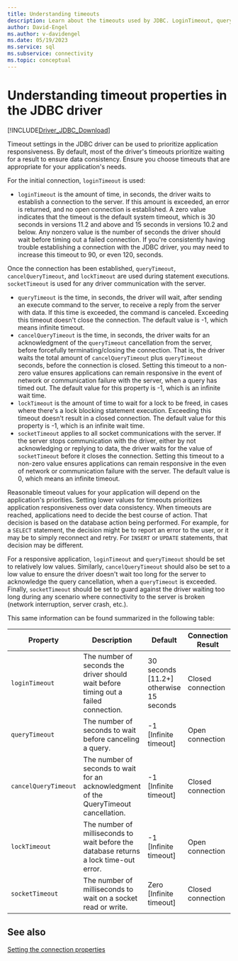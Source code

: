 ```yaml
---
title: Understanding timeouts
description: Learn about the timeouts used by JDBC. LoginTimeout, queryTimeout, cancelQueryTimeout, and socketTimeout can be used to ensure application responsiveness.
author: David-Engel
ms.author: v-davidengel
ms.date: 05/19/2023
ms.service: sql
ms.subservice: connectivity
ms.topic: conceptual
---
```


# Understanding timeout properties in the JDBC driver

[!INCLUDE[Driver_JDBC_Download](../../includes/driver_jdbc_download.md)]

Timeout settings in the JDBC driver can be used to prioritize application responsiveness. By default, most of the driver's timeouts prioritize waiting for a result to ensure data consistency. Ensure you choose timeouts that are appropriate for your application's needs.

For the initial connection, `loginTimeout` is used:

- `loginTimeout` is the amount of time, in seconds, the driver waits to establish a connection to the server. If this amount is exceeded, an error is returned, and no open connection is established. A zero value indicates that the timeout is the default system timeout, which is 30 seconds in versions 11.2 and above and 15 seconds in versions 10.2 and below. Any nonzero value is the number of seconds the driver should wait before timing out a failed connection. If you're consistently having trouble establishing a connection with the JDBC driver, you may need to increase this timeout to 90, or even 120, seconds. 

Once the connection has been established, `queryTimeout`, `cancelQueryTimeout`, and `lockTimeout` are used during statement executions. `socketTimeout` is used for any driver communication with the server.

- `queryTimeout` is the time, in seconds, the driver will wait, after sending an execute command to the server, to receive a reply from the server with data. If this time is exceeded, the command is canceled. Exceeding this timeout doesn't close the connection. The default value is -1, which means infinite timeout.
- `cancelQueryTimeout` is the time, in seconds, the driver waits for an acknowledgment of the `queryTimeout` cancellation from the server, before forcefully terminating/closing the connection. That is, the driver waits the total amount of `cancelQueryTimeout` plus `queryTimeout` seconds, before the connection is closed. Setting this timeout to a non-zero value ensures applications can remain responsive in the event of network or communication failure with the server, when a query has timed out. The default value for this property is -1, which is an infinite wait time.
- `lockTimeout` is the amount of time to wait for a lock to be freed, in cases where there's a lock blocking statement execution. Exceeding this timeout doesn't result in a closed connection. The default value for this property is -1, which is an infinite wait time.
- `socketTimeout` applies to all socket communications with the server. If the server stops communication with the driver, either by not acknowledging or replying to data, the driver waits for the value of `socketTimeout` before it closes the connection. Setting this timeout to a non-zero value ensures applications can remain responsive in the even of network or communication failure with the server. The default value is 0, which means an infinite timeout.

Reasonable timeout values for your application will depend on the application's priorities. Setting lower values for timeouts prioritizes application responsiveness over data consistency. When timeouts are reached, applications need to decide the best course of action. That decision is based on the database action being performed. For example, for a `SELECT` statement, the decision might be to report an error to the user, or it may be to simply reconnect and retry. For `INSERT` or `UPDATE` statements, that decision may be different.

For a responsive application, `loginTimeout` and `queryTimeout` should be set to relatively low values. Similarly, `cancelQueryTimeout` should also be set to a low value to ensure the driver doesn't wait too long for the server to acknowledge the query cancellation, when a `queryTimeout` is exceeded. Finally, `socketTimeout` should be set to guard against the driver waiting too long during any scenario where connectivity to the server is broken (network interruption, server crash, etc.).

This same information can be found summarized in the following table:

| Property             | Description                                                                           | Default                                     | Connection Result  |
|----------------------|---------------------------------------------------------------------------------------|---------------------------------------------| ------------------ |
| `loginTimeout`       | The number of seconds the driver should wait before timing out a failed connection.   | 30 seconds [11.2+]<br/>otherwise 15 seconds | Closed connection  |
| `queryTimeout`       | The number of seconds to wait before canceling a query.                               | -1 [Infinite timeout]                       | Open connection    |
| `cancelQueryTimeout` | The number of seconds to wait for an acknowledgment of the QueryTimeout cancellation. | -1 [Infinite timeout]                       | Closed connection  |
| `lockTimeout`        | The number of milliseconds to wait before the database returns a lock time-out error. | -1 [Infinite timeout]                       | Open connection    |
| `socketTimeout`      | The number of milliseconds to wait on a socket read or write.                         | Zero [Infinite timeout]                     | Closed connection  |

## See also

[Setting the connection properties](setting-the-connection-properties.md)
